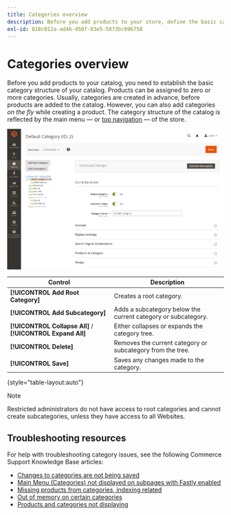 ```yaml
---
title: Categories overview
description: Before you add products to your store, define the basic category structure of your catalog.
exl-id: 818c012a-ad46-458f-83e5-5873bc996758
---
```

# Categories overview

Before you add products to your catalog, you need to establish the basic category structure of your catalog. Products can be assigned to zero or more categories. Usually, categories are created in advance, before products are added to the catalog. However, you can also add categories _on the fly_ while creating a product. The category structure of the catalog is reflected by the main menu — or [top navigation](navigation-top.md) — of the store.

![Category tree](./assets/category-selected.png)<!-- zoom -->

|Control|Description|
|--- |--- |
|**[!UICONTROL Add Root Category]** |Creates a root category.|
|**[!UICONTROL Add Subcategory]** |Adds a subcategory below the current category or subcategory.|
|**[!UICONTROL Collapse All]** / **[!UICONTROL Expand All]** |Either collapses or expands the category tree.|
|**[!UICONTROL Delete]** |Removes the current category or subcategory from the tree.|
|**[!UICONTROL Save]** |Saves any changes made to the category.|

{style="table-layout:auto"}

>[!NOTE]
>
>Restricted administrators do not have access to root categories and cannot create subcategories, unless they have access to all Websites.

## Troubleshooting resources

For help with troubleshooting category issues, see the following Commerce Support Knowledge Base articles:

- [Changes to categories are not being saved](https://experienceleague.adobe.com/docs/commerce-knowledge-base/kb/troubleshooting/miscellaneous/changes-to-categories-are-not-being-saved.html)
- [Main Menu (Categories) not displayed on subpages with Fastly enabled](https://experienceleague.adobe.com/docs/commerce-knowledge-base/kb/troubleshooting/miscellaneous/main-menu-categories-not-displayed-on-subpages-with-fastly-enabled.html)
- [Missing products from categories, indexing related](https://experienceleague.adobe.com/docs/commerce-knowledge-base/kb/support-tools/patches/v1-0-6/mdva-30977-magento-patch-missing-products-from-categories-indexing-related.html)
- [Out of memory on certain categories](https://experienceleague.adobe.com/docs/commerce-knowledge-base/kb/support-tools/patches/v1-0-19/mdva-31307-magento-patch-out-of-memory-on-certain-categories.html)
- [Products and categories not displaying](https://experienceleague.adobe.com/docs/commerce-knowledge-base/kb/support-tools/patches/v1-0-18/mdva-34695-magento-patch-products-and-categories-not-displaying.html)
